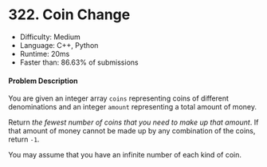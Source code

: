# 322. Coin Change
- Difficulty: Medium
- Language: C++, Python
- Runtime: 20ms
- Faster than: 86.63% of submissions

#### Problem Description
You are given an integer array `coins` representing coins of different denominations and an integer `amount` representing a total amount of money.

Return *the fewest number of coins that you need to make up that amount*. If that amount of money cannot be made up by any combination of the coins, return `-1`.

You may assume that you have an infinite number of each kind of coin.